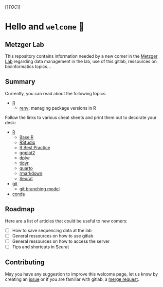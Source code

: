 [[_TOC_]]

# Hello and `welcome` 👋

## Metzger Lab

This repository contains information needed by a new comer in the [Metzger Lab](https://www.igbmc.fr/equipes/roles-physiopathologiques-des-voies-de-signalisation-des-recepteurs-nucleaires) regarding data management in the lab, use of this gitlab, ressources on bioinformatics topics...

## Summary


Currently, you can read about the following topics:

- [R](R/)
  - [renv](R/renv.md): managing package versions in R 


Follow the links to various cheat sheets and print them out to decorate your desk:
- [R](https://rstudio.github.io/cheatsheets/)
  - [Base R](https://rstudio.github.io/cheatsheets/base-r.pdf)
  - [RStudio](https://rstudio.github.io/cheatsheets/html/rstudio-ide.html)
  - [R Best Practice](https://rstudio.github.io/cheatsheets/R-best-practice.pdf)
  - [ggplot2](https://rstudio.github.io/cheatsheets/html/data-visualization.html)
  - [dplyr](https://rstudio.github.io/cheatsheets/html/data-transformation.html)
  - [tidyr](https://rstudio.github.io/cheatsheets/html/tidyr.html)
  - [quarto](https://rstudio.github.io/cheatsheets/html/quarto.html)
  - [rmarkdown](https://rstudio.github.io/cheatsheets/html/rmarkdown.html)
  - [Seurat](https://satijalab.org/seurat/articles/seurat5_essential_commands.html)
- [git](https://about.gitlab.com/images/press/git-cheat-sheet.pdf)
  - [git branching model](https://nvie.com/posts/a-successful-git-branching-model/)
- [conda](https://docs.conda.io/projects/conda/en/latest/user-guide/cheatsheet.html)


## Roadmap 

Here are a list of articles that could be useful to new comers:

- [ ] How to save sequencing data at the lab
- [ ] General ressources on how to use gitlab
- [ ] General ressources on how to access the server
- [ ] Tips and shortcuts in Seurat

## Contributing
May you have any suggestion to improve this welcome page, let us know by creating an [issue](https://git.unistra.fr/metzger-chambon/welcome/-/issues) or if you are familiar with gitlab, a [merge request](https://git.unistra.fr/metzger-chambon/welcome/-/merge_requests/new).

